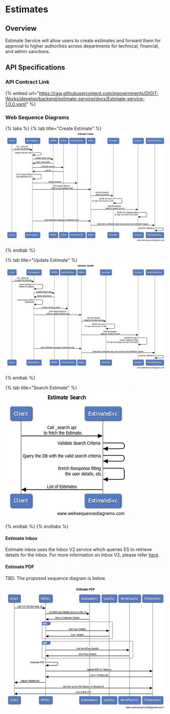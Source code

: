 # Estimates

## Overview

Estimate Service will allow users to create estimates and forward them for approval to higher authorities across departments for technical, financial, and admin sanctions.

## API Specifications

### API Contract Link

{% embed url="https://raw.githubusercontent.com/egovernments/DIGIT-Works/develop/backend/estimate-service/docs/Estimate-service-1.0.0.yaml" %}

### Web Sequence Diagrams

{% tabs %}
{% tab title="Create Estimate" %}
![](<../../../../../.gitbook/assets/Estimate Create.png>)


{% endtab %}

{% tab title="Update Estimate" %}
![](<../../../../../.gitbook/assets/Estimate Update.png>)


{% endtab %}

{% tab title="Search Estimate" %}
![](<../../../../../.gitbook/assets/Estimate Search.png>)


{% endtab %}
{% endtabs %}

#### Estimate Inbox

Estimate inbox uses the Inbox V2 service which queries ES to retrieve details for the inbox. For more information on Inbox V2, please refer [here](https://digit-discuss.atlassian.net/wiki/spaces/DD/pages/2289271031/Event+based+inbox).&#x20;

#### Estimate PDF

TBD. The proposed sequence diagram is below.

![](../../../../../.gitbook/assets/Estimate-PDF.png)



